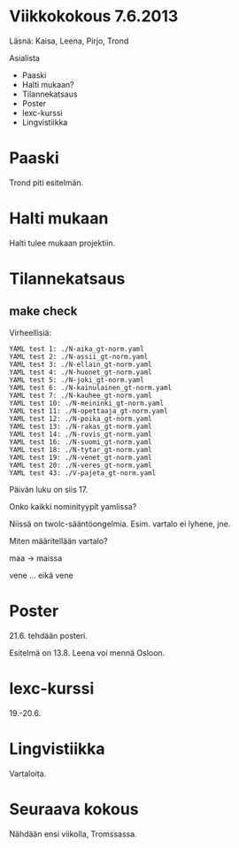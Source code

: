 # Viikkokokous 7.6.2013

Läsnä: Kaisa, Leena,  Pirjo, Trond

Asialista

* Paaski
* Halti mukaan?
* Tilannekatsaus
* Poster
* lexc-kurssi
* Lingvistiikka

# Paaski

Trond piti esitelmän.

# Halti mukaan

Halti tulee mukaan projektiin.

#  Tilannekatsaus

## make check

Virheellisiä:

```
YAML test 1: ./N-aika_gt-norm.yaml 
YAML test 2: ./N-assii_gt-norm.yaml 
YAML test 3: ./N-ellain_gt-norm.yaml 
YAML test 4: ./N-huonet_gt-norm.yaml 
YAML test 5: ./N-joki_gt-norm.yaml 
YAML test 6: ./N-kainulainen_gt-norm.yaml 
YAML test 7: ./N-kauhee_gt-norm.yaml 
YAML test 10: ./N-meininki_gt-norm.yaml 
YAML test 11: ./N-opettaaja_gt-norm.yaml 
YAML test 12: ./N-poika_gt-norm.yaml 
YAML test 13: ./N-rakas_gt-norm.yaml 
YAML test 14: ./N-ruvis_gt-norm.yaml 
YAML test 16: ./N-suomi_gt-norm.yaml 
YAML test 18: ./N-tytar_gt-norm.yaml 
YAML test 19: ./N-venet_gt-norm.yaml 
YAML test 20: ./N-veres_gt-norm.yaml 
YAML test 43: ./V-pajeta_gt-norm.yaml 
```

Päivän luku on siis 17.

Onko kaikki nominityypit yamlissa?

Niissä on twolc-sääntöongelmia.
Esim. vartalo ei lyhene, jne.

Miten määritellään vartalo?

maa -> maissa

vene ... eikä vene

# Poster

21.6. tehdään posteri.

Esitelmä on 13.8. Leena voi mennä Osloon.

# lexc-kurssi

19.-20.6. 

# Lingvistiikka

Vartaloita.

# Seuraava kokous

Nähdään ensi viikolla, Tromssassa.
